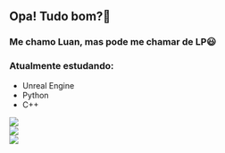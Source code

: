## Opa! Tudo bom?🚀
### Me chamo Luan, mas pode me chamar de LP😃

### Atualmente estudando:
<div>
  <ul>
    <li>Unreal Engine</li>
    <li>Python</li>
    <li>C++</li>
  </ul>
  <img src=https://skillicons.dev/icons?i=python,flask,cpp,unreal>
</div>

<div style="display: flex; align-items: center; gap: 20px;">
  <img src=https://github-readme-stats.vercel.app/api/top-langs?username=LPesposito&show_icons=true&theme=merko>
</div>
<div>
  <img src=https://github-readme-stats.vercel.app/api?username=LPesposito&show_icons=true&theme=merko>
</div>
